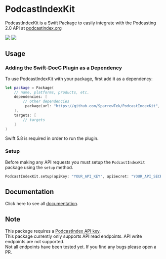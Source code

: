 # PodcastIndexKit

PodcastIndexKit is a Swift Package to easily integrate with the Podcasting 2.0 API at [podcastindex.org](https://podcastindex.org)  

[![](https://img.shields.io/endpoint?url=https%3A%2F%2Fswiftpackageindex.com%2Fapi%2Fpackages%2FSparrowTek%2FPodcastIndexKit%2Fbadge%3Ftype%3Dswift-versions)](https://swiftpackageindex.com/SparrowTek/PodcastIndexKit) [![](https://img.shields.io/endpoint?url=https%3A%2F%2Fswiftpackageindex.com%2Fapi%2Fpackages%2FSparrowTek%2FPodcastIndexKit%2Fbadge%3Ftype%3Dplatforms)](https://swiftpackageindex.com/SparrowTek/PodcastIndexKit)

## Usage

### Adding the Swift-DocC Plugin as a Dependency

To use PodcastIndexKit with your package, first add it as a dependency:

```swift
let package = Package(
	// name, platforms, products, etc.
	dependencies: [
		// other dependencies
		.package(url: "https://github.com/SparrowTek/PodcastIndexKit", from: "0.1.1"),
	],
	targets: [
		// targets
	]
)
```

Swift 5.8 is required in order to run the plugin.

### Setup

Before making any API requests you must setup the `PodcastIndexKit` package using the `setup` method.  

```swift
PodcastIndexKit.setup(apiKey: "YOUR_API_KEY", apiSecret: "YOUR_API_SECRET", userAgent: "YOUR_APP_USER_AGENT")
```

## Documentation

Click here to see all [documentation](https://sparrowtek.com/PodcastIndexKit/documentation/podcastindexkit/).

## Note

This package requires a [PodcastIndex API key](https://api.podcastindex.org).  
This package currently only supports API read endpoints. API write endpoints are not supported.  
Not all endpoints have been tested yet. If you find any bugs please open a PR.  
